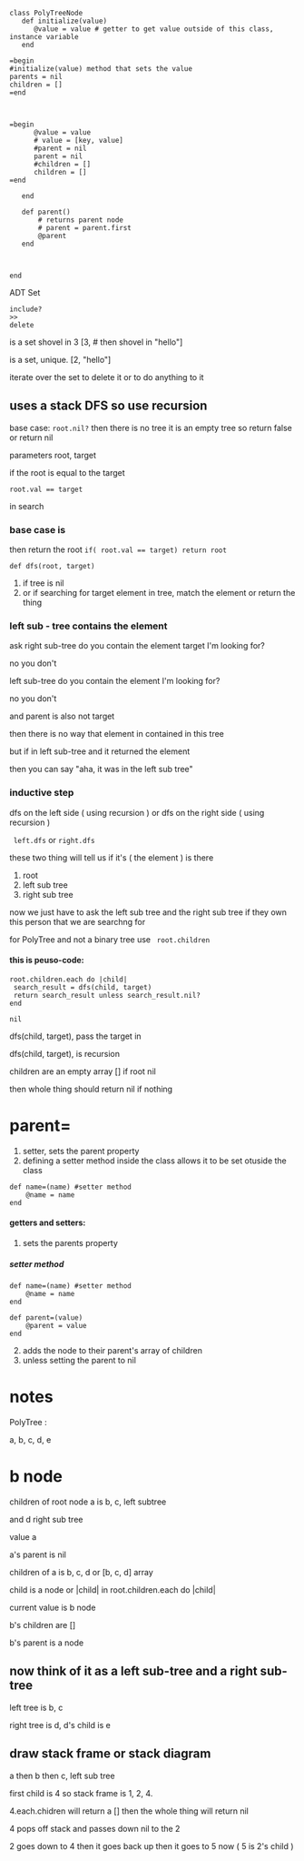 ```
class PolyTreeNode
   def initialize(value)
      @value = value # getter to get value outside of this class, instance variable
   end
   
=begin
#initialize(value) method that sets the value
parents = nil
children = []
=end
      
      
      
=begin      
      @value = value
      # value = [key, value]
      #parent = nil
      parent = nil
      #children = []
      children = []
=end
      
   end 
   
   def parent()
       # returns parent node
       # parent = parent.first
       @parent
   end
   
    
    
end
```

ADT
Set 

```
include?
>> 
delete
```

is a set shovel in 3 [3, # then shovel in "hello"]

is a set, unique. [2, "hello"]

iterate over the set to delete it or to do anything to it 

## uses a stack DFS so use recursion

base case: ```root.nil?``` then there is no tree it is an empty tree so return false or return nil

parameters root, target 

if the root is equal to the target

```root.val == target ```

in search

### base case is

then return the root ``` if( root.val == target) return root ```

``` def dfs(root, target) ```

1. if tree is nil
2. or if searching for target element in tree, match the element or return the thing

### left sub - tree contains the element

ask right sub-tree do you contain the element target I'm looking for?

no you don't

left sub-tree do you contain the element I'm looking for?

no you don't 

and parent is also not target

then there is no way that element in contained in this tree

but if in left sub-tree and it returned the element

then you can say "aha, it was in the left sub tree"

### inductive step

dfs on the left side ( using recursion ) or dfs on the right side ( using recursion )

``` left.dfs``` or ```right.dfs```

these two thing will tell us if it's ( the element ) is there

1. root
2. left sub tree
3. right sub tree

now we just have to ask the left sub tree and the right sub tree if they own this person that we are searchng for

for PolyTree and not a binary tree use ``` root.children```

#### this is peuso-code: 

``` 
root.children.each do |child|
 search_result = dfs(child, target) 
 return search_result unless search_result.nil?
end

nil
```

dfs(child, target), pass the target in

dfs(child, target), is recursion

children are an empty array [] if root nil

then whole thing should return nil if nothing

# parent= 

1. setter, sets the parent property
2. defining a setter method inside the class allows it to be set otuside the class
```
def name=(name) #setter method
    @name = name
end
```

#### getters and setters:
1. sets the parents property

##### setter method

```
def name=(name) #setter method
    @name = name
end
```

```
def parent=(value)
    @parent = value
end
```

2. adds the node to their parent's array of children
3. unless setting the parent to nil

# notes

PolyTree : 

a, b, c, d, e

# b node

children of root node a is b, c, left subtree

and d right sub tree

value a

a's parent is nil

children of a is b, c, d or [b, c, d] array

child is a node or |child| in root.children.each do |child| 

current value is b node

b's children are []

b's parent is a node

## now think of it as a left sub-tree and a right sub-tree

left tree is b, c

right tree is d, d's child is e

## draw stack frame or stack diagram

a then b then c, left sub tree

first child is 4 so stack frame is 1, 2, 4. 

4.each.chidren will return a [] then the whole thing will return nil

4 pops off stack and passes down nil to the 2

2 goes down to 4 then it goes back up then it goes to 5 now ( 5 is 2's child )
